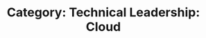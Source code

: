 ---
layout: category
title: 'Category: Technical Leadership: Cloud'
tag: technical_leadership,cloud
---